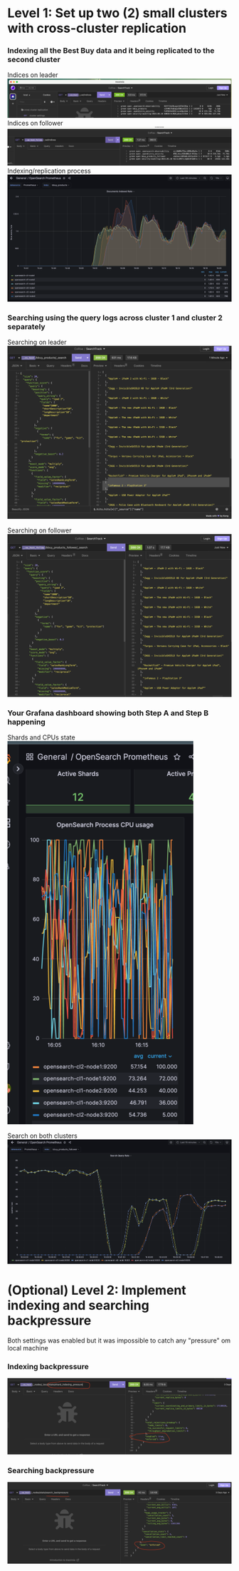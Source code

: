 # Level 1: Set up two (2) small clusters with cross-cluster replication

### Indexing all the Best Buy data and it being replicated to the second cluster

Indices on leader
![indices_on_leader.png](screenshots%2Findices_on_leader.png)
Indices on follower
![indices_on_follower.png](screenshots%2Findices_on_follower.png)
Indexing/replication process
![indexing_replication.png](screenshots%2Findexing_replication.png)


### Searching using the query logs across cluster 1 and cluster 2 separately

Searching on leader
![search_on_leader.png](screenshots%2Fsearch_on_leader.png)

Searching on follower
![search_on_follower.png](screenshots%2Fsearch_on_follower.png)

### Your Grafana dashboard showing both Step A and Step B happening

Shards and CPUs state
![Shards&CPUs.png](screenshots%2FShards%26CPUs.png)

Search on both clusters
![search_on_both_clusters.png](screenshots%2Fsearch_on_both_clusters.png)


# (Optional) Level 2: Implement indexing and searching backpressure

Both settings was enabled but it was impossible to catch any "pressure" 
om local machine

### Indexing backpressure
![indexing_backpressure.png](screenshots%2Findexing_backpressure.png)
### Searching backpressure
![search_backpressure.png](screenshots%2Fsearch_backpressure.png)